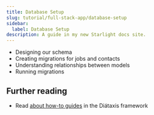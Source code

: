 ```yaml
---
title: Database Setup
slug: tutorial/full-stack-app/database-setup
sidebar:
  label: Database Setup
description: A guide in my new Starlight docs site.
---
```


- Designing our schema
- Creating migrations for jobs and contacts
- Understanding relationships between models
- Running migrations

## Further reading

- Read [about how-to guides](https://diataxis.fr/how-to-guides/) in the Diátaxis framework
